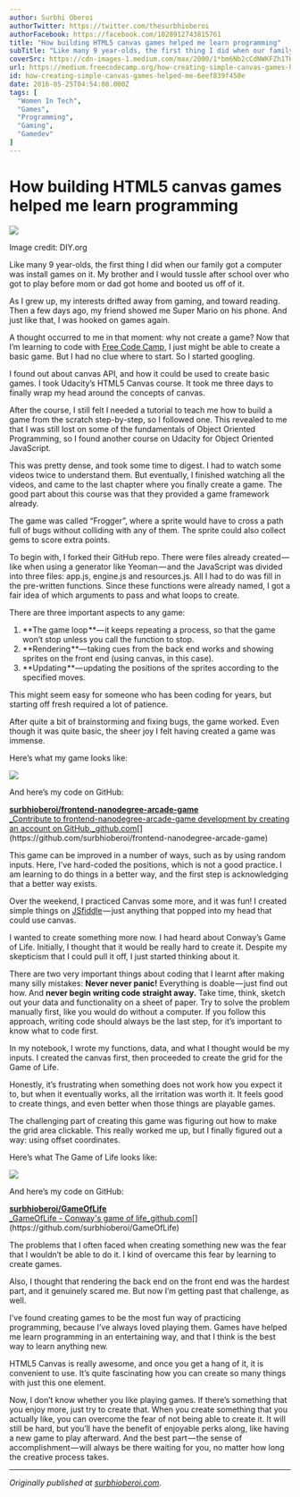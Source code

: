```yaml
---
author: Surbhi Oberoi
authorTwitter: https://twitter.com/thesurbhioberoi
authorFacebook: https://facebook.com/1028912743815761
title: "How building HTML5 canvas games helped me learn programming"
subTitle: "Like many 9 year-olds, the first thing I did when our family got a computer was install games on it. My brother and I would tussle after ..."
coverSrc: https://cdn-images-1.medium.com/max/2000/1*bm6Nb2cCdNWKFZh1TKDnAw.jpeg
url: https://medium.freecodecamp.org/how-creating-simple-canvas-games-helped-me-6eef839f450e
id: how-creating-simple-canvas-games-helped-me-6eef839f450e
date: 2016-05-25T04:54:08.000Z
tags: [
  "Women In Tech",
  "Games",
  "Programming",
  "Gaming",
  "Gamedev"
]
---
```

# How building HTML5 canvas games helped me learn programming







![](https://cdn-images-1.medium.com/max/2000/1*bm6Nb2cCdNWKFZh1TKDnAw.jpeg)

Image credit: DIY.org







Like many 9 year-olds, the first thing I did when our family got a computer was install games on it. My brother and I would tussle after school over who got to play before mom or dad got home and booted us off of it.

As I grew up, my interests drifted away from gaming, and toward reading. Then a few days ago, my friend showed me Super Mario on his phone. And just like that, I was hooked on games again.

A thought occurred to me in that moment: why not create a game? Now that I’m learning to code with [Free Code Camp](http://www.freecodecamp.com), I just might be able to create a basic game. But I had no clue where to start. So I started googling.

I found out about canvas API, and how it could be used to create basic games. I took Udacity’s HTML5 Canvas course. It took me three days to finally wrap my head around the concepts of canvas.

After the course, I still felt I needed a tutorial to teach me how to build a game from the scratch step-by-step, so I followed one. This revealed to me that I was still lost on some of the fundamentals of Object Oriented Programming, so I found another course on Udacity for Object Oriented JavaScript.

This was pretty dense, and took some time to digest. I had to watch some videos twice to understand them. But eventually, I finished watching all the videos, and came to the last chapter where you finally create a game. The good part about this course was that they provided a game framework already.

The game was called “Frogger”, where a sprite would have to cross a path full of bugs without colliding with any of them. The sprite could also collect gems to score extra points.

To begin with, I forked their GitHub repo. There were files already created — like when using a generator like Yeoman — and the JavaScript was divided into three files: app.js, engine.js and resources.js. All I had to do was fill in the pre-written functions. Since these functions were already named, I got a fair idea of which arguments to pass and what loops to create.

There are three important aspects to any game:

1.  **The game loop **— it keeps repeating a process, so that the game won’t stop unless you call the function to stop.
2.  **Rendering **— taking cues from the back end works and showing sprites on the front end (using canvas, in this case).
3.  **Updating **— updating the positions of the sprites according to the specified moves.

This might seem easy for someone who has been coding for years, but starting off fresh required a lot of patience.

After quite a bit of brainstorming and fixing bugs, the game worked. Even though it was quite basic, the sheer joy I felt having created a game was immense.

Here’s what my game looks like:



![](https://cdn-images-1.medium.com/max/1600/1*MOuZHazJOHEP2OjsPRji0Q.gif)



And here’s my code on GitHub:

[**surbhioberoi/frontend-nanodegree-arcade-game**  
_Contribute to frontend-nanodegree-arcade-game development by creating an account on GitHub._github.com](https://github.com/surbhioberoi/frontend-nanodegree-arcade-game "https://github.com/surbhioberoi/frontend-nanodegree-arcade-game")[](https://github.com/surbhioberoi/frontend-nanodegree-arcade-game)

This game can be improved in a number of ways, such as by using random inputs. Here, I’ve hard-coded the positions, which is not a good practice. I am learning to do things in a better way, and the first step is acknowledging that a better way exists.

Over the weekend, I practiced Canvas some more, and it was fun! I created simple things on [JSfiddle](https://jsfiddle.net/) — just anything that popped into my head that could use canvas.

I wanted to create something more now. I had heard about Conway’s Game of Life. Initially, I thought that it would be really hard to create it. Despite my skepticism that I could pull it off, I just started thinking about it.

There are two very important things about coding that I learnt after making many silly mistakes: **Never never panic!** Everything is doable — just find out how. And **never begin writing code straight away.** Take time, think, sketch out your data and functionality on a sheet of paper. Try to solve the problem manually first, like you would do without a computer. If you follow this approach, writing code should always be the last step, for it’s important to know what to code first.

In my notebook, I wrote my functions, data, and what I thought would be my inputs. I created the canvas first, then proceeded to create the grid for the Game of Life.

Honestly, it’s frustrating when something does not work how you expect it to, but when it eventually works, all the irritation was worth it. It feels good to create things, and even better when those things are playable games.

The challenging part of creating this game was figuring out how to make the grid area clickable. This really worked me up, but I finally figured out a way: using offset coordinates.

Here’s what The Game of Life looks like:



![](https://cdn-images-1.medium.com/max/1600/1*1jAu6l_qfMyFHuHyRhQfmg.gif)



And here’s my code on GitHub:

[**surbhioberoi/GameOfLife**  
_GameOfLife - Conway's game of life_github.com](https://github.com/surbhioberoi/GameOfLife "https://github.com/surbhioberoi/GameOfLife")[](https://github.com/surbhioberoi/GameOfLife)

The problems that I often faced when creating something new was the fear that I wouldn’t be able to do it. I kind of overcame this fear by learning to create games.

Also, I thought that rendering the back end on the front end was the hardest part, and it genuinely scared me. But now I’m getting past that challenge, as well.

I’ve found creating games to be the most fun way of practicing programming, because I’ve always loved playing them. Games have helped me learn programming in an entertaining way, and that I think is the best way to learn anything new.

HTML5 Canvas is really awesome, and once you get a hang of it, it is convenient to use. It’s quite fascinating how you can create so many things with just this one element.

Now, I don’t know whether you like playing games. If there’s something that you enjoy more, just try to create that. When you create something that you actually like, you can overcome the fear of not being able to create it. It will still be hard, but you’ll have the benefit of enjoyable perks along, like having a new game to play afterward. And the best part — the sense of accomplishment — will always be there waiting for you, no matter how long the creative process takes.











* * *







_Originally published at_ [_surbhioberoi.com_](http://surbhioberoi.com/how-creating-simple-canvas-games-helped-me/)_._








